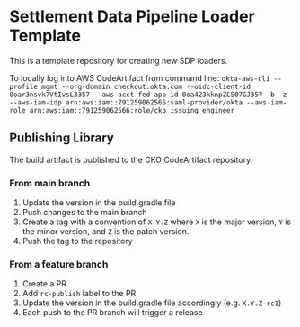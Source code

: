 # Settlement Data Pipeline Loader Template

This is a template repository for creating new SDP loaders.

To locally log into AWS CodeArtifact from command line:
`okta-aws-cli --profile mgmt --org-domain checkout.okta.com --oidc-client-id 0oar3nsvk7VtIvsL3357 --aws-acct-fed-app-id 0oa423kknpZCS07GJ357 -b -z --aws-iam-idp arn:aws:iam::791259062566:saml-provider/okta --aws-iam-role arn:aws:iam::791259062566:role/cko_issuing_engineer`

## Publishing Library

The build artifact is published to the CKO CodeArtifact repository.

### From main branch
1. Update the version in the build.gradle file
2. Push changes to the main branch
3. Create a tag with a convention of `X.Y.Z` where `X` is the major version, `Y` is the minor version, and `Z` is the patch version.
4. Push the tag to the repository

### From a feature branch
1. Create a PR
2. Add ``rc-publish`` label to the PR
3. Update the version in the build.gradle file accordingly (e.g. `X.Y.Z-rc1`)
4. Each push to the PR branch will trigger a release